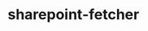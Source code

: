 <!--
SPDX-FileCopyrightText: 2024 grow platform GmbH

SPDX-License-Identifier: MIT
-->

# sharepoint-fetcher

```{include} sharepoint-fetcher.txt
```
